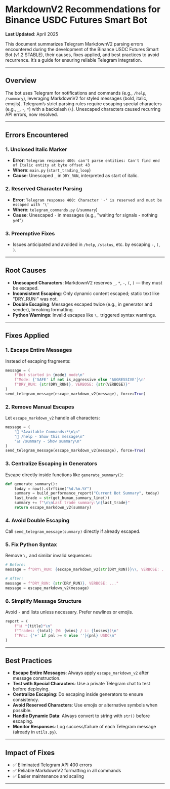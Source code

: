 # MarkdownV2 Recommendations for Binance USDC Futures Smart Bot

**Last Updated**: April 2025

This document summarizes Telegram MarkdownV2 parsing errors encountered during the development of the Binance USDC Futures Smart Bot (v1.2 STABLE), their causes, fixes applied, and best practices to avoid recurrence. It’s a guide for ensuring reliable Telegram integration.

---

## Overview

The bot uses Telegram for notifications and commands (e.g., `/help`, `/summary`), leveraging MarkdownV2 for styled messages (bold, italic, emojis). Telegram’s strict parsing rules require escaping special characters (e.g., `_`, `-`, `*`) with a backslash (`\`). Unescaped characters caused recurring API errors, now resolved.

---

## Errors Encountered

### 1. Unclosed Italic Marker

- **Error**: `Telegram response 400: can't parse entities: Can't find end of Italic entity at byte offset 43`
- **Where**: `main.py` (`start_trading_loop`)
- **Cause**: Unescaped `_` in `DRY_RUN`, interpreted as start of italic.

### 2. Reserved Character Parsing

- **Error**: `Telegram response 400: Character '-' is reserved and must be escaped with '\'`
- **Where**: `telegram_commands.py` (`/summary`)
- **Cause**: Unescaped `-` in messages (e.g., "waiting for signals - nothing yet")

### 3. Preemptive Fixes

- Issues anticipated and avoided in `/help`, `/status`, etc. by escaping `-`, `(`, `)`.

---

## Root Causes

- **Unescaped Characters**: MarkdownV2 reserves `_`, `*`, `-`, `(`, `)` — they must be escaped.
- **Inconsistent Escaping**: Only dynamic content escaped; static text like "DRY_RUN:" was not.
- **Double Escaping**: Messages escaped twice (e.g., in generator and sender), breaking formatting.
- **Python Warnings**: Invalid escapes like `\,` triggered syntax warnings.

---

## Fixes Applied

### 1. Escape Entire Messages

Instead of escaping fragments:

```python
message = (
    f"Bot started in {mode} mode\n"
    f"Mode: {'SAFE' if not is_aggressive else 'AGGRESSIVE'}\n"
    f"DRY_RUN: {str(DRY_RUN)}, VERBOSE: {str(VERBOSE)}"
)
send_telegram_message(escape_markdown_v2(message), force=True)
```

### 2. Remove Manual Escapes

Let `escape_markdown_v2` handle all characters:

```python
message = (
    "🤖 *Available Commands:*\n\n"
    "📖 /help - Show this message\n"
    "📊 /summary - Show summary\n"
)
send_telegram_message(escape_markdown_v2(message), force=True)
```

### 3. Centralize Escaping in Generators

Escape directly inside functions like `generate_summary()`:

```python
def generate_summary():
    today = now().strftime("%d.%m.%Y")
    summary = build_performance_report("Current Bot Summary", today)
    last_trade = str(get_human_summary_line())
    summary += f"\n\nLast trade summary:\n{last_trade}"
    return escape_markdown_v2(summary)
```

### 4. Avoid Double Escaping

Call `send_telegram_message(summary)` directly if already escaped.

### 5. Fix Python Syntax

Remove `\,` and similar invalid sequences:

```python
# Before:
message = f"DRY\_RUN: {escape_markdown_v2(str(DRY_RUN))}\\, VERBOSE: ..."

# After:
message = f"DRY_RUN: {str(DRY_RUN)}, VERBOSE: ..."
message = escape_markdown_v2(message)
```

### 6. Simplify Message Structure

Avoid `-` and lists unless necessary. Prefer newlines or emojis.

```python
report = (
    f"📊 *{title}*\n"
    f"Trades: {total} (W: {wins} / L: {losses})\n"
    f"PnL: {'+' if pnl >= 0 else ''}{pnl} USDC\n"
)
```

---

## Best Practices

- **Escape Entire Messages**: Always apply `escape_markdown_v2` after message construction.
- **Test with Special Characters**: Use a private Telegram chat to test before deploying.
- **Centralize Escaping**: Do escaping inside generators to ensure consistency.
- **Avoid Reserved Characters**: Use emojis or alternative symbols when possible.
- **Handle Dynamic Data**: Always convert to string with `str()` before escaping.
- **Monitor Responses**: Log success/failure of each Telegram message (already in `utils.py`).

---

## Impact of Fixes

- ✅ Eliminated Telegram API 400 errors
- ✅ Reliable MarkdownV2 formatting in all commands
- ✅ Easier maintenance and scaling

---
